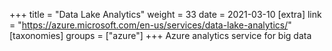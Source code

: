 +++
title = "Data Lake Analytics"
weight = 33
date = 2021-03-10
[extra]
link = "https://azure.microsoft.com/en-us/services/data-lake-analytics/"
[taxonomies]
groups = ["azure"]
+++
Azure analytics service for big data

